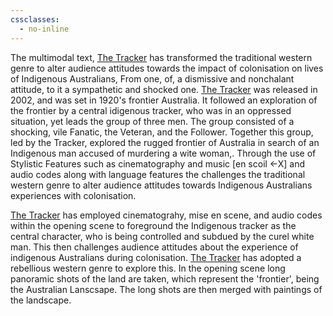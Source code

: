 ```yaml
---
cssclasses:
  - no-inline
---
```

The multimodal text, <u>The Tracker</u> has transformed the traditional western genre to alter audience attitudes towards the impact of colonisation on lives of Indigenous Australians, From one, of, a dismissive and nonchalant attitude, to it a sympathetic and shocked one. <u>The Tracker</u> was released in 2002, and was set in 1920's frontier Australia. It followed an exploration of the frontier by a central idigenous tracker, who was in an oppressed situation, yet leads the group of three men. The group consisted of a shocking, vile Fanatic, the Veteran, and the Follower. 
Together this group, led by the Tracker, explored the rugged frontier of Australia in search of an Indigenous man accused of murdering a wite woman,. Through the use of Stylistic Features such as cinematography and music [en scoil <-X] and audio codes along with language features the challenges the traditional western genre to alter audience attitudes towards Indigenous Australians experiences with colonisation.

<u>The Tracker</u> has employed cinematograhy, mise en scene, and audio codes within the opening scene to foreground the Indigenous tracker as the central character, who is being controlled and subdued by the curel white man. This then challenges audience attitudes about the experience of indigenous Australians during colonisation. <u>The Tracker</u> has adopted a rebellious western genre to explore this. In the opening scene long panoramic shots of the land are taken, which represent the 'frontier', being the Australian Lanscsape. The long shots are then merged with paintings of the landscape. 